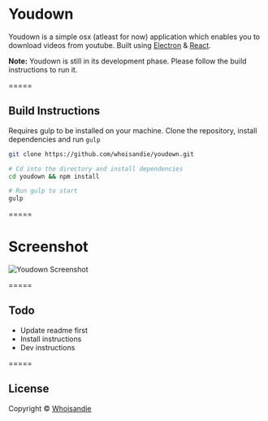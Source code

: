 # Youdown

Youdown is a simple osx (atleast for now) application which enables you to download videos from youtube.
Built using [Electron](http://electron.atom.io/) & [React](https://facebook.github.io/react).

**Note:** Youdown is still in its development phase. Please follow the build instructions to run it.

=====

## Build Instructions
Requires gulp to be installed on your machine.
Clone the repository, install dependencies and run `gulp`

``` bash
git clone https://github.com/whoisandie/youdown.git

# Cd into the directory and install dependencies
cd youdown && npm install

# Run gulp to start
gulp
```

=====

# Screenshot
![Youdown Screenshot](https://s3-us-west-2.amazonaws.com/github.whoisandie.com/youdown-screen.png)

=====

## Todo
+ Update readme first
+ Install instructions
+ Dev instructions

=====

## License

Copyright &copy; [Whoisandie](http://whoisandie.com)